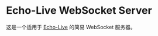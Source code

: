# Echo-Live WebSocket Server

这是一个适用于 [Echo-Live](https://github.com/sheep-realms/Echo-Live) 的简易 WebSocket 服务器。